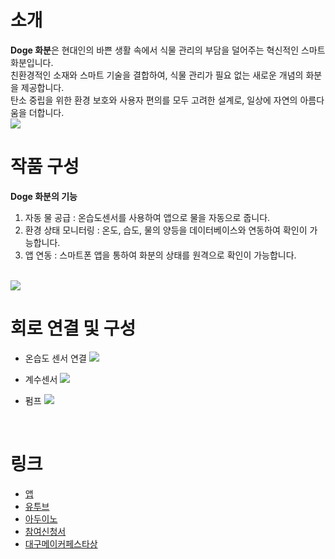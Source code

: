 # 소개
**Doge 화분**은 현대인의 바쁜 생활 속에서 식물 관리의 부담을 덜어주는 혁신적인 스마트 화분입니다.  
친환경적인 소재와 스마트 기술을 결합하여, 식물 관리가 필요 없는 새로운 개념의 화분을 제공합니다.  
탄소 중립을 위한 환경 보호와 사용자 편의를 모두 고려한 설계로, 일상에 자연의 아름다움을 더합니다.
<br>
<img src = "https://github.com/BAIKJUWON/The-2nd-Daegu-Maker-Festa/blob/main/image/COIN.jpg?raw=True">
<br>

# 작품 구성
**Doge 화분의 기능**
1. 자동 물 공급 : 온습도센서를 사용하여 앱으로 물을 자동으로 줍니다.
2. 환경 상태 모니터링 : 온도, 습도, 물의 양등을 데이터베이스와 연동하여 확인이 가능합니다.
3. 앱 연동 : 스마트폰 앱을 통하여 화분의 상태를 원격으로 확인이 가능합니다.
<br>
<img src = "https://github.com/BAIKJUWON/The-2nd-Daegu-Maker-Festa/blob/main/image/apk%20%E1%84%83%E1%85%B5%E1%84%8C%E1%85%A1%E1%84%8B%E1%85%B5%E1%86%AB.jpeg">
<br>

# 회로 연결 및 구성
- 온습도 센서 연결
  <img src = "https://github.com/BAIKJUWON/The-2nd-Daegu-Maker-Festa/blob/main/image/%E1%84%8B%E1%85%A9%E1%86%AB%E1%84%89%E1%85%B3%E1%86%B8%E1%84%83%E1%85%A9.png">
  
- 계수센서
  <img src = "https://github.com/BAIKJUWON/The-2nd-Daegu-Maker-Festa/blob/main/image/%E1%84%80%E1%85%A8%E1%84%89%E1%85%AE%E1%84%89%E1%85%A6%E1%86%AB%E1%84%89%E1%85%A5.png">
  
- 펌프
  <img src = "https://github.com/BAIKJUWON/The-2nd-Daegu-Maker-Festa/blob/main/image/%E1%84%91%E1%85%A5%E1%86%B7%E1%84%91%E1%85%B3.png">
<br>

# 링크
- [앱](https://github.com/BAIKJUWON/The-2nd-Daegu-Maker-Festa/blob/main/flowerpot.apk)
- [유투브](https://www.youtube.com/watch?v=P0Hf3BYsYAo)
- [아두이노](https://github.com/BAIKJUWON/The-2nd-Daegu-Maker-Festa/blob/main/LASTCODE.ino)
- [참여신청서](https://github.com/BAIKJUWON/The-2nd-Daegu-Maker-Festa/tree/main/참여신청서)
- [대구메이커페스타상](https://github.com/BAIKJUWON/The-2nd-Daegu-Maker-Festa/blob/main/대구메이커페스타상.png)

